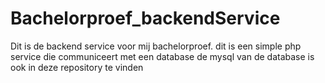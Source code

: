 # Bachelorproef_backendService

Dit is de backend service voor mij bachelorproef.
dit is een simple php service die communiceert met een database
de mysql van de database is ook in deze repository te vinden

